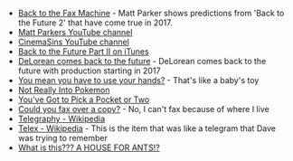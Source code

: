 * [Back to the Fax Machine](https://www.youtube.com/watch?v=L4xOtyUgtZ8) - Matt Parker shows predictions from 'Back to the Future 2' that have come true in 2017.
* [Matt Parkers YouTube channel](https://www.youtube.com/channel/UCzV9N7eGedBchEQjQhPapyQ)
* [CinemaSins YouTube channel](https://www.youtube.com/user/CinemaSins)
* [Back to the Future Part II on iTunes](https://geo.itunes.apple.com/au/movie/back-to-the-future-part-ii/id380040080?mt=6)
* [DeLorean comes back to the future](http://www.telegraph.co.uk/cars/news/delorean-dmc-12-to-be-made-again/) - DeLorean comes back to the future with production starting in 2017
* [You mean you have to use your hands?](https://www.youtube.com/watch?v=KMy1zO8m8sM) - That's like a baby's toy
* [Not Really Into Pokemon](https://xkcd.com/178/)
* [You've Got to Pick a Pocket or Two](https://www.youtube.com/watch?v=-HazQlWgdzg)
* [Could you fax over a copy?](https://twitter.com/mc_hankins/status/538811462475853824?lang=en) - No, I can't fax because of where I live
* [Telegraphy - Wikipedia](https://en.wikipedia.org/wiki/Telegraphy)
* [Telex - Wikipedia](https://en.wikipedia.org/wiki/Telex) - This is the item that was like a telegram that Dave was trying to remember
* [What is this??? A HOUSE FOR ANTS!?](https://www.youtube.com/watch?v=7ffj8SHrbk0)
